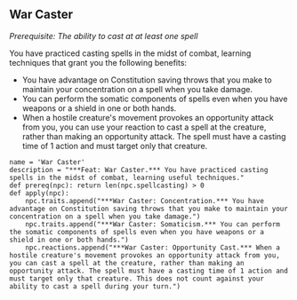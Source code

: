 ## War Caster
*Prerequisite: The ability to cast at at least one spell*

You have practiced casting spells in the midst of combat, learning techniques that grant you the following benefits:

* You have advantage on Constitution saving throws that you make to maintain your concentration on a spell when you take damage.
* You can perform the somatic components of spells even when you have weapons or a shield in one or both hands.
* When a hostile creature's movement provokes an opportunity attack from you, you can use your reaction to cast a spell at the creature, rather than making an opportunity attack. The spell must have a casting time of 1 action and must target only that creature.

```
name = 'War Caster'
description = "***Feat: War Caster.*** You have practiced casting spells in the midst of combat, learning useful techniques."
def prereq(npc): return len(npc.spellcasting) > 0
def apply(npc):
    npc.traits.append("***War Caster: Concentration.*** You have advantage on Constitution saving throws that you make to maintain your concentration on a spell when you take damage.")
    npc.traits.append("***War Caster: Somaticism.*** You can perform the somatic components of spells even when you have weapons or a shield in one or both hands.")
    npc.reactions.append("***War Caster: Opportunity Cast.*** When a hostile creature's movement provokes an opportunity attack from you, you can cast a spell at the creature, rather than making an opportunity attack. The spell must have a casting time of 1 action and must target only that creature. This does not count against your ability to cast a spell during your turn.")
```
